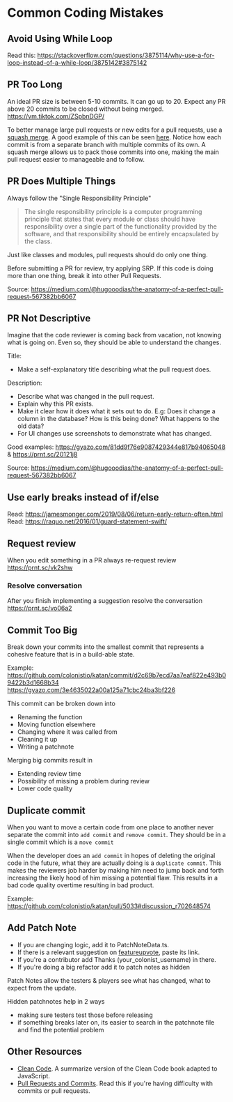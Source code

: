 # Common Coding Mistakes

## Avoid Using While Loop

Read this: https://stackoverflow.com/questions/3875114/why-use-a-for-loop-instead-of-a-while-loop/3875142#3875142

## PR Too Long

An ideal PR size is between 5-10 commits. It can go up to 20. Expect any PR above 20 commits to be closed without being merged. https://vm.tiktok.com/ZSpbnDGP/

To better manage large pull requests or new edits for a pull requests, use a [squash merge](https://docs.microsoft.com/en-us/azure/devops/repos/git/merging-with-squash?view=azure-devops#what-is-a-squash-merge). A good example of this can be seen [here](https://prnt.sc/2011xo4). Notice how each commit is from a separate branch with multiple commits of its own. A squash merge allows us to pack those commits into one, making the main pull request easier to manageable and to follow.

## PR Does Multiple Things

Always follow the "Single Responsibility Principle"

> The single responsibility principle is a computer programming principle that states that every module or class should have responsibility over a single part of the functionality provided by the software, and that responsibility should be entirely encapsulated by the class.

Just like classes and modules, pull requests should do only one thing.

Before submitting a PR for review, try applying SRP. If this code is doing more than one thing, break it into other Pull Requests.

Source: https://medium.com/@hugooodias/the-anatomy-of-a-perfect-pull-request-567382bb6067

## PR Not Descriptive

Imagine that the code reviewer is coming back from vacation, not knowing what is going on. Even so, they should be able to understand the changes.

Title:

- Make a self-explanatory title describing what the pull request does.

Description: 

- Describe what was changed in the pull request.
- Explain why this PR exists.
- Make it clear how it does what it sets out to do. E.g: Does it change a column in the database? How is this being done? What happens to the old data?
- For UI changes use screenshots to demonstrate what has changed.

Good examples: https://gyazo.com/81dd9f76e9087429344e817b94065048 & https://prnt.sc/20121j8

Source: https://medium.com/@hugooodias/the-anatomy-of-a-perfect-pull-request-567382bb6067

## Use early breaks instead of if/else

Read: https://jamesmonger.com/2019/08/06/return-early-return-often.html
Read: https://raquo.net/2016/01/guard-statement-swift/

## Request review

When you edit something in a PR always re-request review https://prnt.sc/vk2shw

### Resolve conversation

After you finish implementing a suggestion resolve the conversation https://prnt.sc/vo06a2


## Commit Too Big

Break down your commits into the smallest commit that represents a cohesive feature that is in a build-able state.

Example: https://github.com/colonistio/katan/commit/d2c69b7ecd7aa7eaf822e493b09422b3d1668b34 https://gyazo.com/3e4635022a00a125a71cbc24ba3bf226

This commit can be broken down into 

- Renaming the function
- Moving function elsewhere
- Changing where it was called from
- Cleaning it up
- Writing a patchnote

Merging big commits result in

- Extending review time
- Possibility of missing a problem during review
- Lower code quality

## Duplicate commit

When you want to move a certain code from one place to another never separate the commit into `add commit` and `remove commit`. They should be in a single commit which is a `move commit`

When the developer does an `add commit` in hopes of deleting the original code in the future, what they are actually doing is a `duplicate commit`. This makes the reviewers job harder by making him need to jump back and forth increasing the likely hood of him missing a potential flaw. This results in a bad code quality overtime resulting in bad product.

Example: https://github.com/colonistio/katan/pull/5033#discussion_r702648574

## Add Patch Note

- If you are changing logic, add it to PatchNoteData.ts. 
- If there is a relevant suggestion on [featureupvote](https://colonist.featureupvote.com), paste its link.
- If you're a contributor add Thanks (your_colonist_username) in there.
- If you're doing a big refactor add it to patch notes as hidden

Patch Notes allow the testers & players see what has changed, what to expect from the update. 

Hidden patchnotes help in 2 ways 
- making sure testers test those before releasing 
- if something breaks later on, its easier to search in the patchnote file and find the potential problem

## Other Resources
- [Clean Code](https://github.com/trantuyen1998/clean-code-javascript). A summarize version of the Clean Code book adapted to JavaScript.
- [Pull Requests and Commits](https://faun.pub/the-art-of-a-well-composed-pull-request-3815fc7e9610). Read this if you're having difficulty with commits or pull requests.
